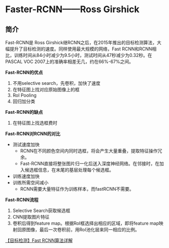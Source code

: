 # Faster-RCNN——Ross Girshick

## 简介

Fast-RCNN是 Ross Girshick继RCNN之后，在2015年推出的目标检测算法，大幅提升了目标检测的速度。同样使用最大规模的网络，Fast RCNN和RCNN相比，训练时间从84小时减少为9.5小时，测试时间从47秒减少为0.32秒。在PASCAL VOC 2007上的准确率相差无几，约在66%-67%之间。

**Fast-RCNN的优点**

1. 不用selective search，先卷积，加快了速度
2. 在特征图上找对应原始图像上的框
3. RoI Pooling
4. 回归加分类

**Fast-RCNN的缺点**

1. 在特征图上找选框费时

**Fast-RCNN对RCNN的对比**

* 测试速度加快
  * RCNN在不同颜色空间内同时选框，将会产生大量重叠，提取特征操作冗余。
  * Fast-RCNN直接将整张图片归一化后送入深度神经网络。在邻接时，在加入候选框信息，在末尾的基层处理每个候选框。
* 训练速度加快
* 训练所需空间减小
  * RCNN需要大量特征作为训练样本，而fastRCNN不需要。

**Fast-RCNN流程**

1. Selective Search获取候选框
2. CNN提取图片特征
3. 卷积后得到feature map。根据RoI框选择出相应的区域，即将feature map映射回原图像，最后一次卷积前，用RoI池化层来同一相应的比例。











[【目标检测】Fast RCNN算法详解](https://blog.csdn.net/shenxiaolu1984/article/details/51036677)